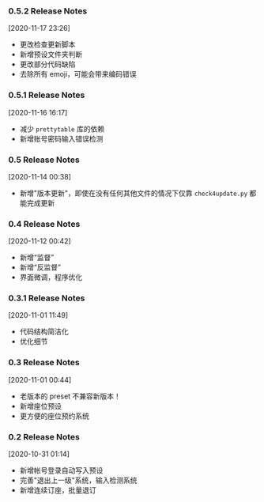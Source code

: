 ### 0.5.2 Release Notes

[2020-11-17 23:26]

- 更改检查更新脚本
- 新增预设文件夹判断
- 更改部分代码缺陷
- 去除所有 emoji，可能会带来编码错误

### 0.5.1 Release Notes

[2020-11-16 16:17]

- 减少 `prettytable` 库的依赖
- 新增账号密码输入错误检测

### 0.5 Release Notes

[2020-11-14 00:38]

- 新增"版本更新"，即使在没有任何其他文件的情况下仅靠 `check4update.py` 都能完成更新


### 0.4 Release Notes

[2020-11-12 00:42]

- 新增“监督”
- 新增“反监督”
- 界面微调，程序优化


### 0.3.1 Release Notes

[2020-11-01 11:49]

- 代码结构简洁化
- 优化细节


### 0.3 Release Notes

[2020-11-01 00:44]

- 老版本的 preset 不兼容新版本！
- 新增座位预设
- 更方便的座位预约系统


### 0.2 Release Notes

[2020-10-31 01:14]

- 新增帐号登录自动写入预设
- 完善"退出上一级"系统，输入检测系统
- 新增连续订座，批量退订
